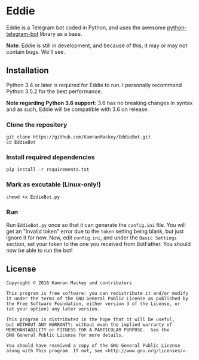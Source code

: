 # Eddie
Eddie is a Telegram bot coded in Python, and uses the awesome [python-telegram-bot](https://python-telegram-bot.org) 
library as a base. 

**Note**: Eddie is still in development, and because of this, it may or may not contain bugs. We'll see.

## Installation
Python 3.4 or later is required for Eddie to run. I personally recommend Python 3.5.2 for the best performance. 

**Note regarding Python 3.6 support**: 3.6 has no breaking changes in syntax and as such, Eddie will be compatible with
3.6 on release.

### Clone the repository
```
git clone https://github.com/KamranMackey/EddieBot.git
cd EddieBot
```

### Install required dependencies
```
pip install -r requirements.txt
```

### Mark as excutable (Linux-only!)
```
chmod +x EddieBot.py
```

### Run
Run `EddieBot.py` once so that it can generate the `config.ini` file. You will get an "Invalid token" error due to the 
`token` setting being blank, but just ignore it for now. Now, edit `config.ini`, and under the `Basic Settings` section, 
set your token to the one you received from BotFather. You should now be able to run the bot!

## License
    Copyright © 2016 Kamran Mackey and contributors
    
    This program is free software: you can redistribute it and/or modify
    it under the terms of the GNU General Public License as published by
    the Free Software Foundation, either version 3 of the License, or
    (at your option) any later version.

    This program is distributed in the hope that it will be useful,
    but WITHOUT ANY WARRANTY; without even the implied warranty of
    MERCHANTABILITY or FITNESS FOR A PARTICULAR PURPOSE.  See the
    GNU General Public License for more details.

    You should have received a copy of the GNU General Public License
    along with This program. If not, see <http://www.gnu.org/licenses/>.
    
